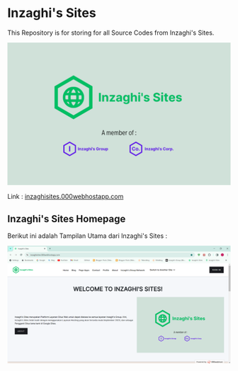 # Inzaghi's Sites
This Repository is for storing for all Source Codes from Inzaghi's Sites.

![Inzaghi's Sites](../public_html/images/inzaghis-sites-by-inzaghis-group-corp.png)

Link : [inzaghisites.000webhostapp.com](https://inzaghisites.000webhostapp.com)

## Inzaghi's Sites Homepage
Berikut ini adalah Tampilan Utama dari Inzaghi's Sites :

![Inzaghi's Sites Homepage](../public_html/images/inzaghis-sites-homepage-202401.png)
